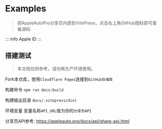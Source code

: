 # Examples

> 把AppleAutoPro分享页内嵌到VitePress，点击右上角GitHub图标即可查看源码

::: info Apple ID
<GetAppleID />
:::

## 搭建测试
> 本文档仅供参考，请勿再生产环境使用。

Fork本仓库，使用`Cloudflare Pages`连接到`GitHub存储库`

构建命令 `npm run docs:build`

构建输出目录 `docs/.vitepress/dist`

环境变量 变量名称`API_URL`值为你的`分享页API` 

分享页API参考: https://appleauto.pro/docs/api/share-api.html